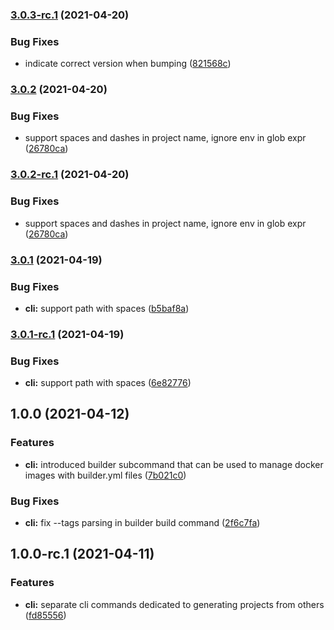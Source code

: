 ### [3.0.3-rc.1](https://github.com/charbonnierg/kapla-cli/compare/v3.0.2...v3.0.3-rc.1) (2021-04-20)


### Bug Fixes

* indicate correct version when bumping ([821568c](https://github.com/charbonnierg/kapla-cli/commit/821568c79a4c4faa652aef49dd3fc7dfcbefe350))

### [3.0.2](https://github.com/charbonnierg/kapla-cli/compare/v3.0.1...v3.0.2) (2021-04-20)


### Bug Fixes

* support spaces and dashes in project name, ignore env in glob expr ([26780ca](https://github.com/charbonnierg/kapla-cli/commit/26780caad2ed82765576410cbb39324d990ea5f3))

### [3.0.2-rc.1](https://github.com/charbonnierg/kapla-cli/compare/v3.0.1...v3.0.2-rc.1) (2021-04-20)


### Bug Fixes

* support spaces and dashes in project name, ignore env in glob expr ([26780ca](https://github.com/charbonnierg/kapla-cli/commit/26780caad2ed82765576410cbb39324d990ea5f3))

### [3.0.1](https://github.com/charbonnierg/kapla-cli/compare/v3.0.0...v3.0.1) (2021-04-19)


### Bug Fixes

* **cli:** support path with spaces ([b5baf8a](https://github.com/charbonnierg/kapla-cli/commit/b5baf8ad27c7c4b4ffa6db245a26eb8fa1ca4f4d))

### [3.0.1-rc.1](https://github.com/charbonnierg/kapla-cli/compare/v3.0.0...v3.0.1-rc.1) (2021-04-19)


### Bug Fixes

* **cli:** support path with spaces ([6e82776](https://github.com/charbonnierg/kapla-cli/commit/6e82776bf911835a5bced1a61c4f32fb4cc0df19))

## 1.0.0 (2021-04-12)

### Features

- **cli:** introduced builder subcommand that can be used to manage docker images with builder.yml files ([7b021c0](https://github.com/charbonnierg/kapla-cli/commit/7b021c0c4a64d00e9803c7cd7da270d18dcb84b4))

### Bug Fixes

- **cli:** fix --tags parsing in builder build command ([2f6c7fa](https://github.com/charbonnierg/kapla-cli/commit/2f6c7fa82476b6100eedf2bf2f41e0147dfcd83a))

## 1.0.0-rc.1 (2021-04-11)

### Features

- **cli:** separate cli commands dedicated to generating projects from others ([fd85556](https://github.com/charbonnierg/kapla-cli/commit/fd855560e811f0b374632d643ac0ddcf7d09d05a))
